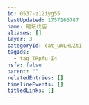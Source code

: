 ```yaml
---
id: 0537-z12iyg55
lastUpdated: 1757166787
name: 砸坛伐庙
aliases: []
layer: 3
categoryId: cat_uWLHUZtI
tagIds:
  - tag_TRpfu-I4
nsfw: false
parent: ""
relatedEntries: []
timelineEvents: []
titledLinks: []
---
```



